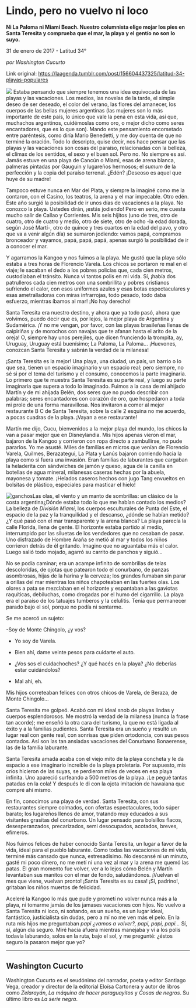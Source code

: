 # Lindo, pero no vuelvo ni loco

**Ni La Paloma ni Miami Beach. Nuestro columnista elige mojar los pies en Santa Teresita y comprueba que el mar, la playa y el gentío no son lo suyo.**

31 de enero de 2017 - Latitud 34°

_por Washington Cucurto_

Link original: https://laagenda.tumblr.com/post/156604437325/latitud-34-playas-populares

![](https://64.media.tumblr.com/f5dfa19c1718959b827d08281915be5d/tumblr_inline_pk0uyfWxQZ1t6q87u_500.jpg)
Estaba pensando que siempre tenemos una idea equivocada de las playas y las vacaciones. Los medios, las novelas de la tarde, el simple deseo de ser deseado, el color del verano, las flores del amanecer, los cuerpos de las bellas mujeres argentinas (las mujeres son lo más importante de este país, lo único que vale la pena en esta vida, así que, muchachos argentinos, cuidémoslas como oro, o mejor dicho como seres encantadores, que es lo que son). Mando este pensamiento encorsetado entre paréntesis, como diría Mario Benedetti, y me doy cuenta de que no terminé la oración. Todo lo descripto, quise decir, nos hace pensar que las playas y las vacaciones son cosas del paraíso, relacionadas con la belleza, el clímax de los sentidos, el sexo y el buen sol. Pero no. No siempre es así. Jamás estuve en una playa de Cancún o Miami, esas de arena blanca, palmeras pintadas por Gauguin y lugareños hermosos; el *sumum* de la perfección y la copia del paraíso terrenal. ¿Edén? ¡Deseoso es aquel que huye de su madre!

Tampoco estuve nunca en Mar del Plata, y siempre la imaginé como me la contaron, con el Casino, los teatros, la arena y el mar impecable. Otro edén. Este año surgió la posibilidad de ir unos días de vacaciones a la playa. No conozco la playa. Ustedes dirán, ¡estás jodiendo! Pero en serio, me cuesta mucho salir de Callao y Corrientes. Mis seis hijitos (uno de tres, otro de cuatro, otro de cuatro y medio, otro de siete, otro de ocho -la edad dorada, según José Martí-, otro de quince y tres cuartos en la edad del pavo, y otro que va a venir algún día) se sumaron jodiendo: vamos papá, compramos bronceador y vayamos, papá, papá, papá, apenas surgió la posibilidad de ir a conocer el mar.

Y agarramos la Kangoo y nos fuimos a la playa. Me gustó que la playa sólo estaba a tres horas de Florencio Varela. Los chicos se portaron re mal en el viaje; le sacaban el dedo a los pobres policías que, cada cien metros, custodiaban el tránsito. Nunca vi tantos polis en mi vida. Sí, ¡había dos patrulleros cada cien metros con una sombrillita y pobres cristianos sufriendo el calor, con esos uniformes azules y esas botas espectaculares y esas ametralladoras con miras infrarrojas, todo pesado, todo daba esfuerzo, mientras íbamos al mar! ¡No hay derecho! 

Santa Teresita era nuestro destino, y ahora que ya todo pasó, ahora que volvimos, puedo decir que es, por lejos, la mejor playa de Argentina y Sudamérica. ¡Y no me vengan, por favor, con las playas brasileñas llenas de caipiriñas y de morochos con navajas que te afanan hasta el arito de la oreja! O, siempre hay unos perejiles, que dicen frunciendo la trompita, ay, Uruguay, Uruguay está buenísimo; La Paloma, La Paloma… ¡Huevones, conozcan Santa Teresita y sabrán la verdad de la milanesa!

¡Santa Teresita es la mejor! Una playa, una ciudad, un país, un barrio o lo que sea, tienen un espacio imaginario y un espacio real; pero siempre, no sé si por el tema del turismo y el consumo, conocemos la parte imaginaria. Lo primero que te muestra Santa Teresita es su parte real, y luego su parte imaginaria que supera a todo lo imaginado. Fuimos a la casa de mi ahijado Martín y de mi ahijada Belén, dos seres que no puedo describir con palabras; seres encantadores con corazón de oro, que hospedaron a toda mi prole de una forma maravillosa. Nos invitaron a comer al mejor restaurante B C de Santa Teresita, sobre la calle 2 esquina no me acuerdo, a pocas cuadras de la playa. ¡Vayan a ese restaurante!

Martín me dijo, Cucu, bienvenidos a la mejor playa del mundo, los chicos la van a pasar mejor que en Disneylandia. Mis hijos apenas vieron el mar, bajaron de la Kangoo y corrieron con ropa directo a zambullirse, no pude pararlos. Yo me asusté. Miles de familias en micros que venían de Florencio Varela, Quilmes, Berazategui, La Plata y Lanús bajaron corriendo hacia la playa como si fuera una invasión. Eran familias de laburantes que cargaban la heladerita con sándwiches de jamón y queso, agua de la canilla en botellas de agua mineral, milanesas caseras hechas por la abuela, mayonesa y tomate. ¡Helados caseros hechos con jugo Tang envueltos en bolsitas de plástico, especiales para masticar el hielo!

![ganchos](https://64.media.tumblr.com/5e85a9b0ac41038ae518a261a713f81a/tumblr_inline_pk0uygtczV1t6q87u_500.jpg)Las olas, el viento y un manto de sombrillas: un clásico de la costa argentina¿Dónde estaba todo lo que me habían contado los medios? La belleza de *División Miami*, los cuerpos esculturales de Punta del Este, el espacio de la paz y la tranquilidad y el descanso, ¿dónde se habían metido? ¿Y qué pasó con el mar transparente y la arena blanca? La playa parecía la calle Florida, llena de gente. El horizonte estaba partido al medio, interrumpido por las siluetas de los vendedores que no cesaban de pasar. Uno disfrazado de Hombre Araña se metió al mar y todos los niños corrieron detrás de él gritando. Imagino que no aguantaba más el calor. Luego salió todo mojado, agarró su carrito de panchos y siguió…

No se podía caminar; era un acampe infinito de sombrillas de telas descoloridas, de ojotas que patearon todo el conurbano, de panzas asombrosas, hijas de la harina y la cerveza; los grandes fumaban sin parar a orillas del mar mientras los niños chapoteaban en las fuertes olas. Los olores a pata se mezclaban en el horizonte y espantaban a las gaviotas raquíticas, debiluchas, como drogadas por el humo del cigarrillo. La playa era el paraíso de los tatuajes tumberos y la celulitis. Tenía que permanecer parado bajo el sol, porque no podía ni sentarme.

Se me acercó un sujeto:  

-Soy de Monte Chingolo, ¿y vos?  

- Yo soy de Varela.  

- Bien ahí, dame veinte pesos para cuidarte el auto.  

- ¿Vos sos el cuidachoches? ¿Y qué hacés en la playa? ¿No deberías estar cuidándolos?  

- Mal ahí, eh.

Mis hijos correteaban felices con otros chicos de Varela, de Beraza, de Monte Chingolo… 

Santa Teresita me golpeó. Acabó con mi ideal snob de playas lindas y cuerpos esplendorosos. Me mostró la verdad de la milanesa (nunca la frase tan acorde); me enseñó la otra cara del turismo, la que no está ligada al éxito y a la familias pudientes. Santa Teresita era un sueño y resultó un lugar real con gente real, con sonrisas que piden ortodoncia, con sus pesos contados. Así son las tan ansiadas vacaciones del Conurbano Bonaerense, las de la familia laburante.

Santa Teresita amada acaba con el viejo mito de la playa concheta y le da espacio a ese imaginario increíble de la playa proletaria. Por supuesto, mis críos hicieron de las suyas, se perdieron miles de veces en esa playa infinita. Uno apareció surfeando a 500 metros de la playa. ¡Le pegué tantas patadas en la cola! Y después le di con la ojota imitación de hawaiana que compré ahí mismo. 

En fin, conocimos una playa de verdad. Santa Teresita, con sus restaurantes siempre colmados, con ofertas espectaculares, todo súper barato; los lugareños llenos de amor, tratando muy educados a sus visitantes grasitas del conurbano. Un lugar pensado para bolsillos flacos, desesperanzados, precarizados, semi desocupados, acotados, breves, efímeros.

Nos fuimos felices de haber conocido Santa Teresita, un lugar a favor de la vida, ideal para el pueblo laburante. Como todas las vacaciones de mi vida, terminé más cansado que nunca, estresadísimo. No descansé ni un minuto, gasté mi poco dinero, no me metí ni una vez al mar y la arena me quemó las patas. El gran momento fue volver, ver a lo lejos cómo Belén y Martín levantaban sus manitos con el mar de fondo, saludándonos. ¡Vuelvan el mes que viene, vuelvan pronto! ¡Santa Teresita es su casa! ¡Sí, padrino!, gritaban los niños muertos de felicidad. 

 Aceleré la Kangoo lo más que pude y prometí no volver nunca más a la playa, ni tomarme jamás de los jamases vacaciones con hijos. No vuelvo a Santa Teresita ni loco, ni soñando, es un sueño, es un lugar ideal, fantástico, justicialista sin dudas, pero a mí no me ven más el pelo. En la ruta mis hijos me preguntaban *papi ¿vamos a volver?, papi, papi, papi…* Sí, sí, algún día seguro. Miré hacia afuera mientras manejaba y vi a los polis todavía laburando, solos en la ruta, bajo el sol, y me pregunté: ¿éstos seguro la pasaron mejor que yo?

  




---

 Washington Cucurto
-------------------

 Washington Cucurto es el seudónimo del narrador, poeta y editor Santiago Vega, creador y director de la editorial Eloísa Cartonera y autor de libros como *Zelarayán*, *La máquina de hacer paraguayitos* y *Cosas de negros*. Su último libro es *La serie negra*.

